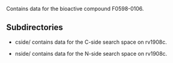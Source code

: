 Contains data for the bioactive compound F0598-0106.

## Subdirectories

- cside/ contains data for the C-side search space on rv1908c.

- nside/ contains data for the N-side search space on rv1908c.

